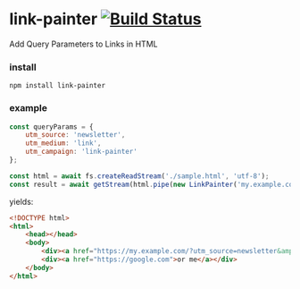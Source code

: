 # link-painter [![Build Status](https://travis-ci.org/acinader/link-painter.svg?branch=master)](https://travis-ci.org/acinader/link-painter)
Add Query Parameters to Links in HTML

### install
`npm install link-painter`

### example
```js
const queryParams = {
	utm_source: 'newsletter',
	utm_medium: 'link',
	utm_campaign: 'link-painter'
};

const html = await fs.createReadStream('./sample.html', 'utf-8');
const result = await getStream(html.pipe(new LinkPainter('my.example.com', queryParams)));
```

yields:

```html
<!DOCTYPE html>
<html>
	<head></head>
	<body>
		<div><a href="https://my.example.com/?utm_source=newsletter&amp;utm_medium=link&amp;utm_campaign=link-painter">click me</a></div>
		<div><a href="https://google.com">or me</a></div>
	</body>
</html>
```
